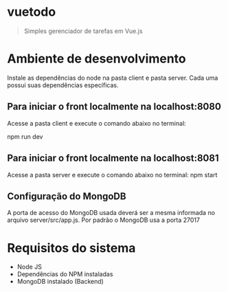# vuetodo

> Simples gerenciador de tarefas em Vue.js

# Ambiente de desenvolvimento

Instale as dependências do node na pasta client e pasta server.
Cada uma possui suas dependências específicas.

## Para iniciar o front localmente na localhost:8080
Acesse a pasta client e execute o comando abaixo no terminal:

npm run dev

## Para iniciar o front localmente na localhost:8081
Acesse a pasta server e execute o comando abaixo no terminal:
npm start

## Configuração do MongoDB
A porta de acesso do MongoDB usada deverá ser a mesma informada no arquivo
server/src/app.js. Por padrão o MongoDB usa a porta 27017

# Requisitos do sistema

- Node JS
- Dependências do NPM instaladas
- MongoDB instalado (Backend)

```
